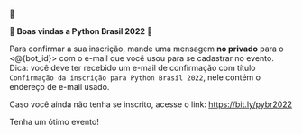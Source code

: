 :snake:

:tada: **Boas vindas a Python Brasil 2022** :tada:

Para confirmar a sua inscrição, mande uma mensagem **no privado** para o <@{bot_id}> com o e-mail que você usou para se cadastrar no evento. Dica: você deve ter recebido um e-mail de confirmação com título `Confirmação da inscrição para Python Brasil 2022`, nele contém o endereço de e-mail usado.

Caso você ainda não tenha se inscrito,  acesse o link: https://bit.ly/pybr2022

Tenha um ótimo evento!